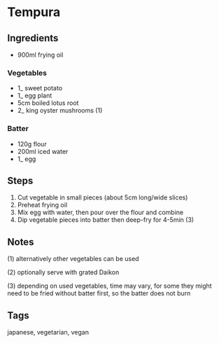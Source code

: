 # Tempura

## Ingredients

* 900ml frying oil

### Vegetables 

* 1_ sweet potato
* 1_ egg plant
* 5cm boiled lotus root
* 2_ king oyster mushrooms (1)

### Batter 

* 120g flour
* 200ml iced water
* 1_ egg

## Steps

1. Cut vegetable in small pieces (about 5cm long/wide slices)
2. Preheat frying oil
3. Mix egg with water, then pour over the flour and combine
4. Dip vegetable pieces into batter then deep-fry for 4-5min (3)

## Notes

(1) alternatively other vegetables can be used 

(2) optionally serve with grated Daikon

(3) depending on used vegetables, time may vary, for some they might need to be fried without batter first, so the batter does not burn

## Tags
japanese, vegetarian, vegan
